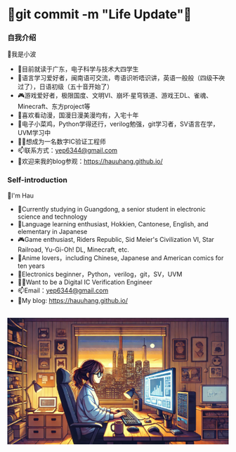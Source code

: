 # 👋git commit -m "Life Update"👾
### 自我介绍
🥰我是小波

- 🏫目前就读于广东，电子科学与技术大四学生
- 💬语言学习爱好者，闽南语可交流，粤语识听唔识讲，英语一般般（四级~~下次~~过了），日语初级（五十音开始了）
- 🎮游戏爱好者，极限国度、文明VI、崩坏·星穹铁道、游戏王DL、雀魂、Minecraft、东方project等
- 👾喜欢看动漫，国漫日漫美漫均有，入宅十年
- 🔰电子小菜鸡，Python学得还行，verilog勉强，git学习者，SV语言在学，UVM学习中
- 👩‍💻想成为一名数字IC验证工程师
- 📫联系方式：yep6344@gmail.com
- 🚪欢迎来我的blog参观：https://hauuhang.github.io/

### Self-introduction
🥰I'm Hau

- 🏫Currently studying in Guangdong, a senior student in electronic science and technology
- 💬Language learning enthusiast, Hokkien, Cantonese, English, and elementary in Japanese
- 🎮Game enthusiast, Riders Republic, Sid Meier's Civilization VI, Star Railroad, Yu-Gi-Oh! DL, Minecraft, etc.
- 👾Anime lovers，including Chinese, Japanese and American comics for ten years
- 🔰Electronics beginner，Python，verilog，git，SV，UVM
- 👩‍💻Want to be a Digital IC Verification Engineer
- 📫Email：yep6344@gmail.com
- 🚪My blog: https://hauuhang.github.io/


<div align="center">
	<br>
	<img src="https://github.com/HauUhang/files/blob/main/%E7%85%A7%E7%89%87/profile/profit.png?raw=true">
</div>


